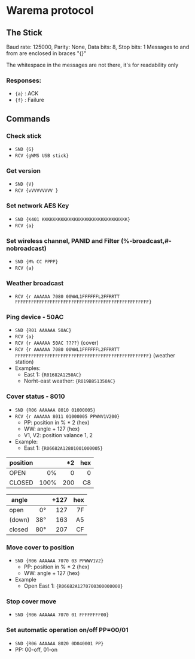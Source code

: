 # Warema protocol

## The Stick
Baud rate: 125000, Parity: None, Data bits: 8, Stop bits: 1
Messages to and from are enclosed in braces "{}"

The whitespace in the messages are not there, it's for readability only

### Responses: 
* `{a}` : ACK
* `{f}` : Failure

## Commands

### Check stick 
* `SND {G}`
* `RCV {gWMS USB stick}`

### Get version
* `SND {V}`
* `RCV {vVVVVVVVV }`

### Set network AES Key 
* `SND {K401 KKKKKKKKKKKKKKKKKKKKKKKKKKKKKKKK}`
* `RCV {a}`

### Set wireless channel, PANID and Filter (%-broadcast,#-nobroadcast)
* `SND {M% CC PPPP}`
* `RCV {a}`

### Weather broadcast
* `RCV {r AAAAAA 7080 00WWL1FFFFFFL2FFRRTT FFFFFFFFFFFFFFFFFFFFFFFFFFFFFFFFFFFFFFFFFFFFFFFFFF}`

### Ping device - 50AC
* `SND {R01 AAAAAA 50AC}`
* `RCV {a}`
* `RCV {r AAAAAA 50AC ????}` (cover)
* `RCV {r AAAAAA 7080 00WWL1FFFFFFL2FFRRTT FFFFFFFFFFFFFFFFFFFFFFFFFFFFFFFFFFFFFFFFFFFFFFFFFF}` (weather station)
* Examples: 
    * East 1: `{R01682A1250AC}`
    * Norht-east weather: `{R019B851350AC}`


### Cover status - 8010
* `SND {R06 AAAAAA 8010 01000005}`
* `RCV {r AAAAAA 8011 01000005 PPWWV1V200}`
    * PP: position in % * 2 (hex)
    * WW: angle + 127 (hex)
    * V1, V2: position valance 1, 2
* Example:
    * East 1: `{R06682A12801001000005}`

| position  |   | *2  | hex  |
|---|---:|---:|---:|
| OPEN    | 0%   | 0    | 0  |
| CLOSED  | 100% | 200  | C8  |

| angle  |   | +127  | hex  |
|---|---:|---:|---:|
| open    | 0°   | 127    | 7F  |
| (down)  | 38° | 163  | A5 |
| closed  | 80° | 207  | CF  |


### Move cover to position
* `SND {R06 AAAAAA 7070 03 PPWWV1V2}`
    * PP: position in % * 2 (hex)
    * WW: angle + 127 (hex)
* Example
    * Open East 1: `{R06682A1270700300000000}`

### Stop cover move
* `SND {R06 AAAAAA 7070 01 FFFFFFFF00}`

### Set automatic operation on/off PP=00/01
* `SND {R06 AAAAAA 8020 0D040001 PP}`
* PP: 00-off, 01-on